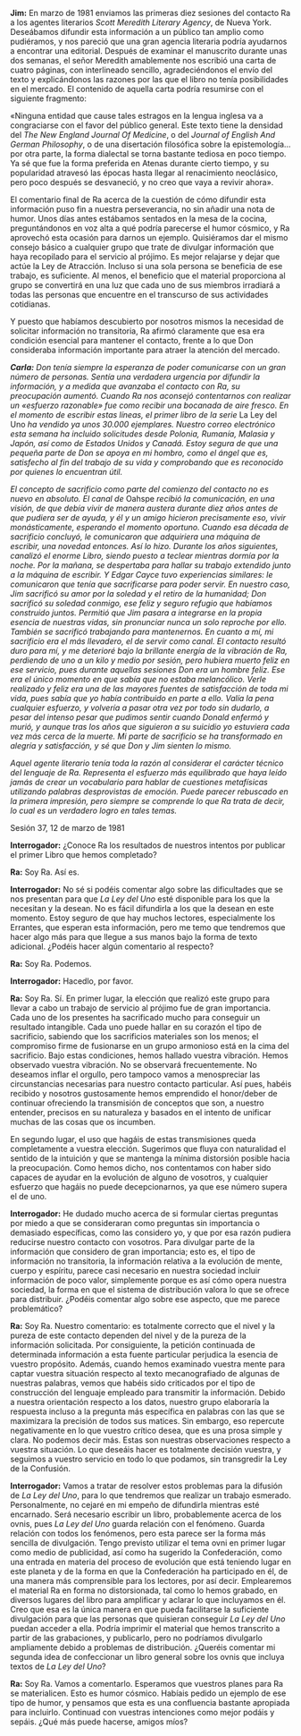 <p><strong>Jim:</strong> En marzo de 1981 enviamos las primeras diez sesiones del contacto Ra a los agentes literarios <em>Scott Meredith Literary Agency</em>, de Nueva York. Deseábamos difundir esta información a un público tan amplio como pudiéramos, y nos pareció que una gran agencia literaria podría ayudarnos a encontrar una editorial. Después de examinar el manuscrito durante unas dos semanas, el señor Meredith amablemente nos escribió una carta de cuatro páginas, con interlineado sencillo, agradeciéndonos el envío del texto y explicándonos las razones por las que el libro no tenía posibilidades en el mercado. El contenido de aquella carta podría resumirse con el siguiente fragmento:</p>
<p>«Ninguna entidad que cause tales estragos en la lengua inglesa va a congraciarse con el favor del público general. Este texto tiene la densidad del <em>The New England Journal Of Medicine</em>, o del <em>Journal of English And German Philosophy</em>, o de una disertación filosófica sobre la epistemología… por otra parte, la forma dialectal se torna bastante tediosa en poco tiempo. Ya sé que fue la forma preferida en Atenas durante cierto tiempo, y su popularidad atravesó las épocas hasta llegar al renacimiento neoclásico, pero poco después se desvaneció, y no creo que vaya a revivir ahora».</p>
<p>El comentario final de Ra acerca de la cuestión de cómo difundir esta información puso fin a nuestra perseverancia, no sin añadir una nota de humor. Unos días antes estábamos sentados en la mesa de la cocina, preguntándonos en voz alta a qué podría parecerse el humor cósmico, y Ra aprovechó esta ocasión para darnos un ejemplo. Quisiéramos dar el mismo consejo básico a cualquier grupo que trate de divulgar información que haya recopilado para el servicio al prójimo. Es mejor relajarse y dejar que actúe la Ley de Atracción. Incluso si una sola persona se beneficia de ese trabajo, es suficiente. Al menos, el beneficio que el material proporciona al grupo se convertirá en una luz que cada uno de sus miembros irradiará a todas las personas que encuentre en el transcurso de sus actividades cotidianas.</p>
<p>Y puesto que habíamos descubierto por nosotros mismos la necesidad de solicitar información no transitoria, Ra afirmó claramente que esa era condición esencial para mantener el contacto, frente a lo que Don consideraba información importante para atraer la atención del mercado.</p>
<p><em><strong>Carla:</strong> Don tenía siempre la esperanza de poder comunicarse con un gran número de personas. Sentía una verdadera urgencia por difundir la información, y a medida que avanzaba el contacto con Ra, su preocupación aumentó. Cuando Ra nos aconsejó contentarnos con realizar un «esfuerzo razonable» fue como recibir una bocanada de aire fresco. En el momento de escribir estas líneas, el primer libro de la serie </em>La Ley del Uno<em> ha vendido ya unos 30.000 ejemplares. Nuestro correo electrónico esta semana ha incluido solicitudes desde Polonia, Rumanía, Malasia y Japón, así como de Estados Unidos y Canadá. Estoy segura de que una pequeña parte de Don se apoya en mi hombro, como el ángel que es, satisfecho al fin del trabajo de su vida y comprobando que es reconocido por quienes lo encuentran útil.</em></p>
<p><em>El concepto de sacrificio como parte del comienzo del contacto no es nuevo en absoluto. El canal de </em>Oahspe<em> recibió la comunicación, en una visión, de que debía vivir de manera austera durante diez años antes de que pudiera ser de ayuda, y él y un amigo hicieron precisamente eso, vivir monásticamente, esperando el momento oportuno. Cuando esa década de sacrificio concluyó, le comunicaron que adquiriera una máquina de escribir, una novedad entonces. Así lo hizo. Durante los años siguientes, canalizó el enorme Libro, siendo puesto a teclear mientras dormía por la noche. Por la mañana, se despertaba para hallar su trabajo extendido junto a la máquina de escribir. Y Edgar Cayce tuvo experiencias similares: le comunicaron que tenía que sacrificarse para poder servir. En nuestro caso, Jim sacrificó su amor por la soledad y el retiro de la humanidad; Don sacrificó su soledad conmigo, ese feliz y seguro refugio que habíamos construido juntos. Permitió que Jim pasara a integrarse en la propia esencia de nuestras vidas, sin pronunciar nunca un solo reproche por ello. También se sacrificó trabajando para mantenernos. En cuanto a mí, mi sacrificio era el más llevadero, el de servir como canal. El contacto resultó duro para mí, y me deterioré bajo la brillante energía de la vibración de Ra, perdiendo de uno a un kilo y medio por sesión, pero hubiera muerto feliz en ese servicio, pues durante aquellas sesiones Don era un hombre feliz. Ese era el único momento en que sabía que no estaba melancólico. Verle realizado y feliz era una de las mayores fuentes de satisfacción de toda mi vida, pues sabía que yo había contribuido en parte a ello. Valía la pena cualquier esfuerzo, y volvería a pasar otra vez por todo sin dudarlo, a pesar del intenso pesar que pudimos sentir cuando Donald enfermó y murió, y aunque tras los años que siguieron a su suicidio yo estuviera cada vez más cerca de la muerte. Mi parte de sacrificio se ha transformado en alegría y satisfacción, y sé que Don y Jim sienten lo mismo.</em></p>
<p><em>Aquel agente literario tenía toda la razón al considerar el carácter técnico del lenguaje de Ra. Representa el esfuerzo más equilibrado que haya leído jamás de crear un vocabulario para hablar de cuestiones metafísicas utilizando palabras desprovistas de emoción. Puede parecer rebuscado en la primera impresión, pero siempre se comprende lo que Ra trata de decir, lo cual es un verdadero logro en tales temas.</em></p>
<p class="transcript-sub-title">Sesión 37, 12 de marzo de 1981</p>
<p><strong>Interrogador:</strong> ¿Conoce Ra los resultados de nuestros intentos por publicar el primer Libro que hemos completado?</p>
<p><strong>Ra:</strong> Soy Ra. Así es.</p>
<p><strong>Interrogador:</strong> No sé si podéis comentar algo sobre las dificultades que se nos presentan para que <em>La Ley del Uno</em> esté disponible para los que la necesitan y la desean. No es fácil difundirla a los que la desean en este momento. Estoy seguro de que hay muchos lectores, especialmente los Errantes, que esperan esta información, pero me temo que tendremos que hacer algo más para que llegue a sus manos bajo la forma de texto adicional. ¿Podéis hacer algún comentario al respecto?</p>
<p><strong>Ra:</strong> Soy Ra. Podemos.</p>
<p><strong>Interrogador:</strong> Hacedlo, por favor.</p>
<p><strong>Ra:</strong> Soy Ra. Sí. En primer lugar, la elección que realizó este grupo para llevar a cabo un trabajo de servicio al prójimo fue de gran importancia. Cada uno de los presentes ha sacrificado mucho para conseguir un resultado intangible. Cada uno puede hallar en su corazón el tipo de sacrificio, sabiendo que los sacrificios materiales son los menos; el compromiso firme de fusionarse en un grupo armonioso está en la cima del sacrificio. Bajo estas condiciones, hemos hallado vuestra vibración. Hemos observado vuestra vibración. No se observará frecuentemente. No deseamos inflar el orgullo, pero tampoco vamos a menospreciar las circunstancias necesarias para nuestro contacto particular. Así pues, habéis recibido y nosotros gustosamente hemos emprendido el honor/deber de continuar ofreciendo la transmisión de conceptos que son, a nuestro entender, precisos en su naturaleza y basados en el intento de unificar muchas de las cosas que os incumben.</p>
<p>En segundo lugar, el uso que hagáis de estas transmisiones queda completamente a vuestra elección. Sugerimos que fluya con naturalidad el sentido de la intuición y que se mantenga la mínima distorsión posible hacia la preocupación. Como hemos dicho, nos contentamos con haber sido capaces de ayudar en la evolución de alguno de vosotros, y cualquier esfuerzo que hagáis no puede decepcionarnos, ya que ese número supera el de uno.</p>
<p><strong>Interrogador:</strong> He dudado mucho acerca de si formular ciertas preguntas por miedo a que se consideraran como preguntas sin importancia o demasiado específicas, como las considero yo, y que por esa razón pudiera reducirse nuestro contacto con vosotros. Para divulgar parte de la información que considero de gran importancia; esto es, el tipo de información no transitoria, la información relativa a la evolución de mente, cuerpo y espíritu, parece casi necesario en nuestra sociedad incluir información de poco valor, simplemente porque es así cómo opera nuestra sociedad, la forma en que el sistema de distribución valora lo que se ofrece para distribuir. ¿Podéis comentar algo sobre ese aspecto, que me parece problemático?</p>
<p><strong>Ra:</strong> Soy Ra. Nuestro comentario: es totalmente correcto que el nivel y la pureza de este contacto dependen del nivel y de la pureza de la información solicitada. Por consiguiente, la petición continuada de determinada información a esta fuente particular perjudica la esencia de vuestro propósito. Además, cuando hemos examinado vuestra mente para captar vuestra situación respecto al texto mecanografiado de algunas de nuestras palabras, vemos que habéis sido criticados por el tipo de construcción del lenguaje empleado para transmitir la información. Debido a nuestra orientación respecto a los datos, nuestro grupo elaboraría la respuesta incluso a la pregunta más específica en palabras con las que se maximizara la precisión de todos sus matices. Sin embargo, eso repercute negativamente en lo que vuestro crítico desea, que es una prosa simple y clara. No podemos decir más. Estas son nuestras observaciones respecto a vuestra situación. Lo que deseáis hacer es totalmente decisión vuestra, y seguimos a vuestro servicio en todo lo que podamos, sin transgredir la Ley de la Confusión.</p>
<p><strong>Interrogador:</strong> Vamos a tratar de resolver estos problemas para la difusión de <em>La Ley</em> <em>del Uno</em>, para lo que tendremos que realizar un trabajo esmerado. Personalmente, no cejaré en mi empeño de difundirla mientras esté encarnado. Será necesario escribir un libro, probablemente acerca de los ovnis, pues <em>La Ley del Uno</em> guarda relación con el fenómeno. Guarda relación con todos los fenómenos, pero esta parece ser la forma más sencilla de divulgación. Tengo previsto utilizar el tema ovni en primer lugar como medio de publicidad, así como ha sugerido la Confederación, como una entrada en materia del proceso de evolución que está teniendo lugar en este planeta y de la forma en que la Confederación ha participado en él, de una manera más comprensible para los lectores, por así decir. Emplearemos el material Ra en forma no distorsionada, tal como lo hemos grabado, en diversos lugares del libro para amplificar y aclarar lo que incluyamos en él. Creo que esa es la única manera en que pueda facilitarse la suficiente divulgación para que las personas que quisieran conseguir <em>La</em> <em>Ley del Uno</em> puedan acceder a ella. Podría imprimir el material que hemos transcrito a partir de las grabaciones, y publicarlo, pero no podríamos divulgarlo ampliamente debido a problemas de distribución. ¿Queréis comentar mi segunda idea de confeccionar un libro general sobre los ovnis que incluya textos de<em> La Ley del Uno</em>?</p>
<p><strong>Ra:</strong> Soy Ra. Vamos a comentarlo. Esperamos que vuestros planes para Ra se materialicen. Esto es humor cósmico. Habíais pedido un ejemplo de ese tipo de humor, y pensamos que esta es una confluencia bastante apropiada para incluirlo. Continuad con vuestras intenciones como mejor podáis y sepáis. ¿Qué más puede hacerse, amigos míos?</p>
